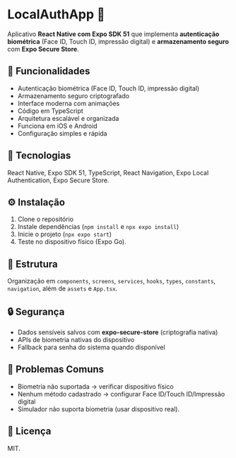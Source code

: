 
# LocalAuthApp 🔐

Aplicativo **React Native com Expo SDK 51** que implementa **autenticação biométrica** (Face ID, Touch ID, impressão digital) e **armazenamento seguro** com **Expo Secure Store**.

## 📱 Funcionalidades

* Autenticação biométrica (Face ID, Touch ID, impressão digital)
* Armazenamento seguro criptografado
* Interface moderna com animações
* Código em TypeScript
* Arquitetura escalável e organizada
* Funciona em iOS e Android
* Configuração simples e rápida

## 🚀 Tecnologias

React Native, Expo SDK 51, TypeScript, React Navigation, Expo Local Authentication, Expo Secure Store.

## ⚙️ Instalação

1. Clone o repositório
2. Instale dependências (`npm install` e `npx expo install`)
3. Inicie o projeto (`npx expo start`)
4. Teste no dispositivo físico (Expo Go).

## 📂 Estrutura

Organização em `components`, `screens`, `services`, `hooks`, `types`, `constants`, `navigation`, além de `assets` e `App.tsx`.

## 🔒 Segurança

* Dados sensíveis salvos com **expo-secure-store** (criptografia nativa)
* APIs de biometria nativas do dispositivo
* Fallback para senha do sistema quando disponível

## 🐛 Problemas Comuns

* Biometria não suportada → verificar dispositivo físico
* Nenhum método cadastrado → configurar Face ID/Touch ID/Impressão digital
* Simulador não suporta biometria (usar dispositivo real).

## 📄 Licença

MIT.


